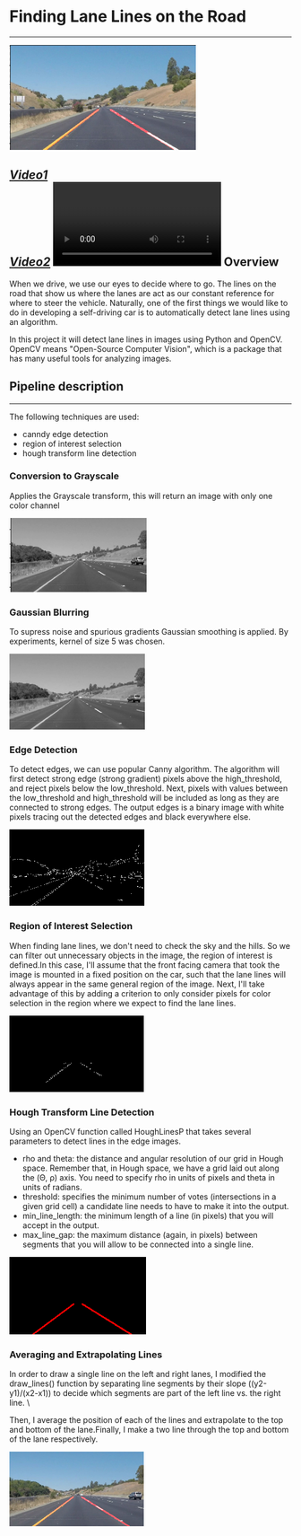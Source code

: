 # Finding Lane Lines on the Road
---
![](https://github.com/Luzhongyue/Finding-Lane-Lines/blob/master/Images/1.png)

[*Video1*](https://github.com/Luzhongyue/Finding-Lane-Lines/blob/master/test_videos_output/solidWhiteRight.mp4)\
[*Video2*](https://github.com/Luzhongyue/Finding-Lane-Lines/blob/master/test_videos_output/solidYellowLeft.mp4)
![](https://github.com/Luzhongyue/Finding-Lane-Lines/blob/master/test_videos_output/solidWhiteRight.mp4)
Overview
---

When we drive, we use our eyes to decide where to go.  The lines on the road that show us where the lanes are act as our constant reference for where to steer the vehicle.  Naturally, one of the first things we would like to do in developing a self-driving car is to automatically detect lane lines using an algorithm.

In this project it will detect lane lines in images using Python and OpenCV.  OpenCV means "Open-Source Computer Vision", which is a package that has many useful tools for analyzing images. 

## Pipeline description 
---

The following techniques are used:
* canndy edge detection
* region of interest selection
* hough transform line detection

### Conversion to Grayscale

Applies the Grayscale transform, this will return an image with only one color channel

![](https://github.com/Luzhongyue/Finding-Lane-Lines/blob/master/Images/2.png)

### Gaussian Blurring

To supress noise and spurious gradients Gaussian smoothing is applied. By experiments, kernel of size 5 was chosen. 

![](https://github.com/Luzhongyue/Finding-Lane-Lines/blob/master/Images/3.png)

### Edge Detection

To detect edges, we can use popular Canny algorithm. The algorithm will first detect strong edge (strong gradient) pixels above the high_threshold, and reject pixels below the low_threshold. Next, pixels with values between the low_threshold and high_threshold will be included as long as they are connected to strong edges. The output edges is a binary image with white pixels tracing out the detected edges and black everywhere else.

![](https://github.com/Luzhongyue/Finding-Lane-Lines/blob/master/Images/4.png)

### Region of Interest Selection

When finding lane lines, we don't need to check the sky and the hills. So we can filter out unnecessary objects in the image, the region of interest is defined.In this case, I'll assume that the front facing camera that took the image is mounted in a fixed position on the car, such that the lane lines will always appear in the same general region of the image. Next, I'll take advantage of this by adding a criterion to only consider pixels for color selection in the region where we expect to find the lane lines.

![](https://github.com/Luzhongyue/Finding-Lane-Lines/blob/master/Images/5.png)

### Hough Transform Line Detection

Using an OpenCV function called HoughLinesP that takes several parameters to detect lines in the edge images.
* rho and theta: the distance and angular resolution of our grid in Hough space. Remember that, in Hough space, we have a grid laid out                  along the (Θ, ρ) axis. You need to specify rho in units of pixels and theta in units of radians.
* threshold: specifies the minimum number of votes (intersections in a given grid cell) a candidate line needs to have to make it into                the output. 
* min_line_length: the minimum length of a line (in pixels) that you will accept in the output.
* max_line_gap: the maximum distance (again, in pixels) between segments that you will allow to be connected into a single line.

![](https://github.com/Luzhongyue/Finding-Lane-Lines/blob/master/Images/6.png)
### Averaging and Extrapolating Lines
In order to draw a single line on the left and right lanes, I modified the draw_lines() function by separating line segments by their slope ((y2-y1)/(x2-x1)) to decide which segments are part of the left line vs. the right line.  \

Then, I average the position of each of the lines and extrapolate to the top and bottom of the lane.Finally, I make a two line through the top and bottom of the lane respectively.

![](https://github.com/Luzhongyue/Finding-Lane-Lines/blob/master/Images/7.png)



  
